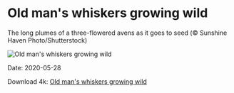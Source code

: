 # Old man's whiskers growing wild

The long plumes of a three-flowered avens as it goes to seed (© Sunshine Haven Photo/Shutterstock)

![Old man's whiskers growing wild](https://bing.com/th?id=OHR.OldManWhiskers_EN-US2440561174_UHD.jpg&rf=LaDigue_UHD.jpg&pid=hp&w=1024&h=576)

Date: 2020-05-28

Download 4k: [Old man's whiskers growing wild](https://bing.com/th?id=OHR.OldManWhiskers_EN-US2440561174_UHD.jpg&rf=LaDigue_UHD.jpg&pid=hp&w=3840&h=2160)

